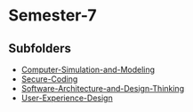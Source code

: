# Semester-7

## Subfolders

- [Computer-Simulation-and-Modeling](Computer-Simulation-and-Modeling)
- [Secure-Coding](Secure-Coding)
- [Software-Architecture-and-Design-Thinking](Software-Architecture-and-Design-Thinking)
- [User-Experience-Design](User-Experience-Design)

